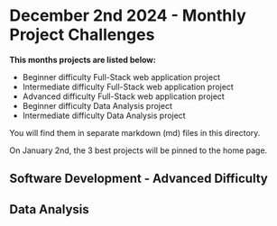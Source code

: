 # December 2nd 2024 - Monthly Project Challenges


**This months projects are listed below:**
- Beginner difficulty Full-Stack web application project
- Intermediate difficulty Full-Stack web application project
- Advanced difficulty Full-Stack web application project
- Beginner difficulty Data Analysis project
- Intermediate difficulty Data Analysis project

You will find them in separate markdown (md) files in this directory.

On January 2nd, the 3 best projects will be pinned to the home page.


## Software Development - Advanced Difficulty



## Data Analysis





